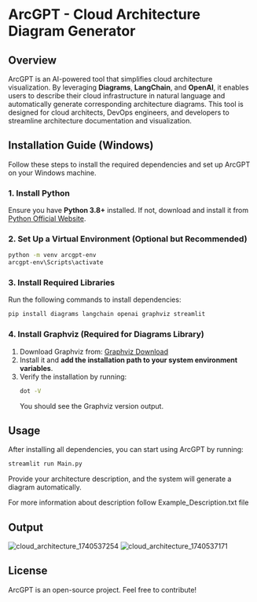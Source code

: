 # ArcGPT - Cloud Architecture Diagram Generator

## Overview
ArcGPT is an AI-powered tool that simplifies cloud architecture visualization. By leveraging **Diagrams**, **LangChain**, and **OpenAI**, it enables users to describe their cloud infrastructure in natural language and automatically generate corresponding architecture diagrams. This tool is designed for cloud architects, DevOps engineers, and developers to streamline architecture documentation and visualization.

## Installation Guide (Windows)
Follow these steps to install the required dependencies and set up ArcGPT on your Windows machine.

### **1. Install Python**
Ensure you have **Python 3.8+** installed. If not, download and install it from [Python Official Website](https://www.python.org/downloads/).

### **2. Set Up a Virtual Environment (Optional but Recommended)**
```sh
python -m venv arcgpt-env
arcgpt-env\Scripts\activate
```

### **3. Install Required Libraries**
Run the following commands to install dependencies:
```sh
pip install diagrams langchain openai graphviz streamlit
```

### **4. Install Graphviz (Required for Diagrams Library)**
1. Download Graphviz from: [Graphviz Download](https://graphviz.gitlab.io/download/)
2. Install it and **add the installation path to your system environment variables**.
3. Verify the installation by running:
   ```sh
   dot -V
   ```
   You should see the Graphviz version output.

## Usage
After installing all dependencies, you can start using ArcGPT by running:
```sh
streamlit run Main.py
```

Provide your architecture description, and the system will generate a diagram automatically.

For more information about description follow Example_Description.txt file
## Output
![cloud_architecture_1740537254](https://github.com/user-attachments/assets/e7188e7e-0825-46e5-9948-8e6188a51f2e)
![cloud_architecture_1740537171](https://github.com/user-attachments/assets/47fcbf75-2e86-4f6f-9a46-30ef7e5d84a4)


## License
ArcGPT is an open-source project. Feel free to contribute!

